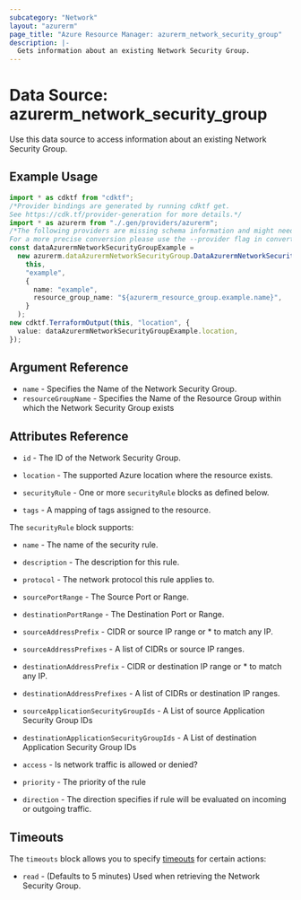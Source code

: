 ```yaml
---
subcategory: "Network"
layout: "azurerm"
page_title: "Azure Resource Manager: azurerm_network_security_group"
description: |-
  Gets information about an existing Network Security Group.
---
```


# Data Source: azurerm\_network\_security\_group

Use this data source to access information about an existing Network Security Group.

## Example Usage

```typescript
import * as cdktf from "cdktf";
/*Provider bindings are generated by running cdktf get.
See https://cdk.tf/provider-generation for more details.*/
import * as azurerm from "./.gen/providers/azurerm";
/*The following providers are missing schema information and might need manual adjustments to synthesize correctly: azurerm.
For a more precise conversion please use the --provider flag in convert.*/
const dataAzurermNetworkSecurityGroupExample =
  new azurerm.dataAzurermNetworkSecurityGroup.DataAzurermNetworkSecurityGroup(
    this,
    "example",
    {
      name: "example",
      resource_group_name: "${azurerm_resource_group.example.name}",
    }
  );
new cdktf.TerraformOutput(this, "location", {
  value: dataAzurermNetworkSecurityGroupExample.location,
});

```

## Argument Reference

* `name` - Specifies the Name of the Network Security Group.
* `resourceGroupName` - Specifies the Name of the Resource Group within which the Network Security Group exists

## Attributes Reference

*   `id` - The ID of the Network Security Group.

*   `location` - The supported Azure location where the resource exists.

*   `securityRule` - One or more `securityRule` blocks as defined below.

*   `tags` - A mapping of tags assigned to the resource.

The `securityRule` block supports:

*   `name` - The name of the security rule.

*   `description` - The description for this rule.

*   `protocol` - The network protocol this rule applies to.

*   `sourcePortRange` - The Source Port or Range.

*   `destinationPortRange` - The Destination Port or Range.

*   `sourceAddressPrefix` - CIDR or source IP range or \* to match any IP.

*   `sourceAddressPrefixes` - A list of CIDRs or source IP ranges.

*   `destinationAddressPrefix` - CIDR or destination IP range or \* to match any IP.

*   `destinationAddressPrefixes` - A list of CIDRs or destination IP ranges.

*   `sourceApplicationSecurityGroupIds` - A List of source Application Security Group IDs

*   `destinationApplicationSecurityGroupIds` - A List of destination Application Security Group IDs

*   `access` - Is network traffic is allowed or denied?

*   `priority` - The priority of the rule

*   `direction` - The direction specifies if rule will be evaluated on incoming or outgoing traffic.

## Timeouts

The `timeouts` block allows you to specify [timeouts](https://www.terraform.io/language/resources/syntax#operation-timeouts) for certain actions:

* `read` - (Defaults to 5 minutes) Used when retrieving the Network Security Group.
